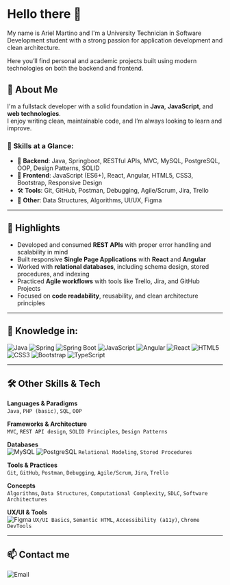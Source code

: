 # Hello there 👋

My name is Ariel Martino and I'm a University Technician in Software Development student with a strong passion for application development and clean architecture.

Here you’ll find personal and academic projects built using modern technologies on both the backend and frontend.

## 💼 About Me

I'm a fullstack developer with a solid foundation in **Java**, **JavaScript**, and **web technologies**.  
I enjoy writing clean, maintainable code, and I’m always looking to learn and improve.

### 🧠 Skills at a Glance:
- 🔁 **Backend**: Java, Springboot, RESTful APIs, MVC, MySQL, PostgreSQL, OOP, Design Patterns, SOLID
- 🎨 **Frontend**: JavaScript (ES6+), React, Angular, HTML5, CSS3, Bootstrap, Responsive Design  
- 🛠 **Tools**: Git, GitHub, Postman, Debugging, Agile/Scrum, Jira, Trello  
- 🧩 **Other**: Data Structures, Algorithms, UI/UX, Figma 

---

## 📌 Highlights
- Developed and consumed **REST APIs** with proper error handling and scalability in mind  
- Built responsive **Single Page Applications** with **React** and **Angular**  
- Worked with **relational databases**, including schema design, stored procedures, and indexing  
- Practiced **Agile workflows** with tools like Trello, Jira, and GitHub Projects  
- Focused on **code readability**, reusability, and clean architecture principles  

---

## 🚀 Knowledge in:
![Java](https://img.shields.io/badge/java-%23ED8B00.svg?style=for-the-badge&logo=openjdk&logoColor=white)
![Spring](https://img.shields.io/badge/spring-%236DB33F.svg?style=for-the-badge&logo=spring&logoColor=white)
![Spring Boot](https://img.shields.io/badge/Spring_Boot-F2F4F9?style=for-the-badge&logo=spring-boot)
![JavaScript](https://img.shields.io/badge/javascript-%23323330.svg?style=for-the-badge&logo=javascript&logoColor=%23F7DF1E)
![Angular](https://img.shields.io/badge/angular-%23DD0031.svg?style=for-the-badge&logo=angular&logoColor=white)
![React](https://img.shields.io/badge/react-%2320232a.svg?style=for-the-badge&logo=react&logoColor=%2361DAFB)
![HTML5](https://img.shields.io/badge/html5-%23E34F26.svg?style=for-the-badge&logo=html5&logoColor=white)
![CSS3](https://img.shields.io/badge/css3-%231572B6.svg?style=for-the-badge&logo=css3&logoColor=white)
![Bootstrap](https://img.shields.io/badge/bootstrap-%23563D7C.svg?style=for-the-badge&logo=bootstrap&logoColor=white)
![TypeScript](https://img.shields.io/badge/typescript-%23007ACC.svg?style=for-the-badge&logo=typescript&logoColor=white)

---

## 🛠️ Other Skills & Tech

**Languages & Paradigms**  
`Java`, `PHP (basic)`, `SQL`, `OOP`

**Frameworks & Architecture**  
`MVC`, `REST API design`, `SOLID Principles`, `Design Patterns`

**Databases**  
![MySQL](https://img.shields.io/badge/mysql-%2300f.svg?style=for-the-badge&logo=mysql&logoColor=white)
![PostgreSQL](https://img.shields.io/badge/postgresql-%23316192.svg?style=for-the-badge&logo=postgresql&logoColor=white)
`Relational Modeling`, `Stored Procedures`

**Tools & Practices**  
`Git`, `GitHub`, `Postman`, `Debugging`, `Agile/Scrum`, `Jira`, `Trello`

**Concepts**  
`Algorithms`, `Data Structures`, `Computational Complexity`, `SDLC`, `Software Architectures`

**UX/UI & Tools**  
![Figma](https://img.shields.io/badge/figma-%23F24E1E.svg?style=for-the-badge&logo=figma&logoColor=white)
`UX/UI Basics`, `Semantic HTML`, `Accessibility (a11y)`, `Chrome DevTools`

---

## 📫 Contact me

![Email](https://img.shields.io/badge/Gmail-amartinocomba@gmail.com-D14836?style=for-the-badge&logo=gmail&logoColor=white)
